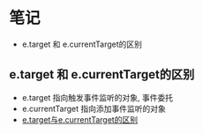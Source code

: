# 笔记
- e.target 和 e.currentTarget的区别

## e.target 和 e.currentTarget的区别
- e.target 指向触发事件监听的对象, 事件委托
- e.currentTarget 指向添加事件监听的对象
- [e.target与e.currentTarget的区别](https://www.jianshu.com/p/1dd668ccc97a)